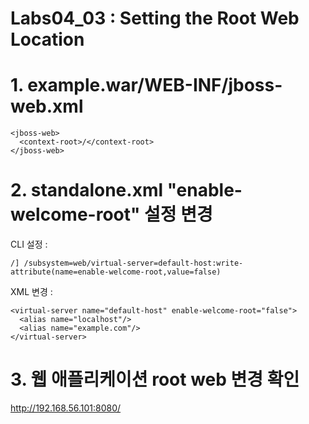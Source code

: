 # Labs04_03 : Setting the Root Web Location

# 1. example.war/WEB-INF/jboss-web.xml
```
<jboss-web>
  <context-root>/</context-root>
</jboss-web>
```

# 2. standalone.xml "enable-welcome-root" 설정 변경
CLI 설정 :
```
/] /subsystem=web/virtual-server=default-host:write-attribute(name=enable-welcome-root,value=false)
```
XML 변경 : 
```
<virtual-server name="default-host" enable-welcome-root="false">
  <alias name="localhost"/>
  <alias name="example.com"/>
</virtual-server>

```

# 3. 웹 애플리케이션 root web 변경 확인
http://192.168.56.101:8080/
